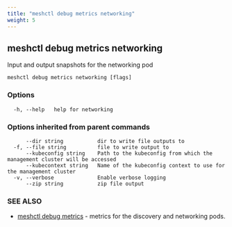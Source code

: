 ```yaml
---
title: "meshctl debug metrics networking"
weight: 5
---
```

## meshctl debug metrics networking

Input and output snapshots for the networking pod

```
meshctl debug metrics networking [flags]
```

### Options

```
  -h, --help   help for networking
```

### Options inherited from parent commands

```
      --dir string           dir to write file outputs to
  -f, --file string          file to write output to
      --kubeconfig string    Path to the kubeconfig from which the management cluster will be accessed
      --kubecontext string   Name of the kubeconfig context to use for the management cluster
  -v, --verbose              Enable verbose logging
      --zip string           zip file output
```

### SEE ALSO

* [meshctl debug metrics](../meshctl_debug_metrics)	 - metrics for the discovery and networking pods.

